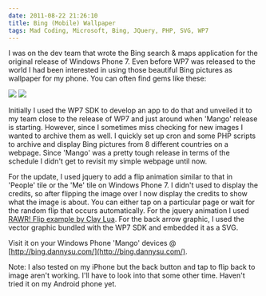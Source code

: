 ```yaml
---
date: 2011-08-22 21:26:10
title: Bing (Mobile) Wallpaper
tags: Mad Coding, Microsoft, Bing, JQuery, PHP, SVG, WP7
---
```

I was on the dev team that wrote the Bing search & maps application for the
original release of Windows Phone 7. Even before WP7 was released to the world
I had been interested in using those beautiful Bing pictures as wallpaper for
my phone. You can often find gems like these:

![](http://imagedatastore.appspot.com/ahBzfmltYWdlZGF0YXN0b3JlcgwLEgVpbWFnZRjpBww)
![](http://imagedatastore.appspot.com/ahBzfmltYWdlZGF0YXN0b3JlcgsLEgVpbWFnZRgBDA)

Initially I used the WP7 SDK to develop an app to do that and unveiled it to my
team close to the release of WP7 and just around when 'Mango' release is
starting. However, since I sometimes miss checking for new images I wanted to
archive them as well. I quickly set up cron and some PHP scripts to archive and
display Bing pictures from 8 different countries on a webpage. Since 'Mango'
was a pretty tough release in terms of the schedule I didn't get to revisit my
simple webpage until now.

For the update, I used jquery to add a flip animation similar to that in
'People' tile or the 'Me' tile on Windows Phone 7. I didn't used to display the
credits, so after flipping the image over I now display the credits to show
what the image is about. You can either tap on a particular page or wait for
the random flip that occurs automatically. For the jquery animation I used
[RAWR! Flip example by Clay Lua][1]. For the back arrow graphic, I used the
vector graphic bundled with the WP7 SDK and embedded it as a SVG.

Visit it on your Windows Phone 'Mango' devices @
[http://bing.dannysu.com/](http://bing.dannysu.com/).

Note: I also tested on my iPhone but the back button and tap to flip back to
image aren't working. I'll have to look into that some other time. Haven't
tried it on my Android phone yet.

  [1]: http://hungred.com/wp-content/uploads/2009/04/demo-rawrflip.html
